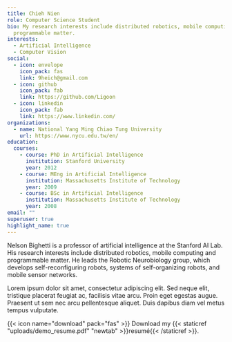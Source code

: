 ```yaml
---
title: Chieh Nien
role: Computer Science Student
bio: My research interests include distributed robotics, mobile computing and
  programmable matter.
interests:
  - Artificial Intelligence
  - Computer Vision
social:
  - icon: envelope
    icon_pack: fas
    link: 9heich@gmail.com
  - icon: github
    icon_pack: fab
    link: https://github.com/Ligoon
  - icon: linkedin
    icon_pack: fab
    link: https://www.linkedin.com/
organizations:
  - name: National Yang Ming Chiao Tung University
    url: https://www.nycu.edu.tw/en/
education:
  courses:
    - course: PhD in Artificial Intelligence
      institution: Stanford University
      year: 2012
    - course: MEng in Artificial Intelligence
      institution: Massachusetts Institute of Technology
      year: 2009
    - course: BSc in Artificial Intelligence
      institution: Massachusetts Institute of Technology
      year: 2008
email: ""
superuser: true
highlight_name: true
---
```


Nelson Bighetti is a professor of artificial intelligence at the Stanford AI Lab. His research interests include distributed robotics, mobile computing and programmable matter. He leads the Robotic Neurobiology group, which develops self-reconfiguring robots, systems of self-organizing robots, and mobile sensor networks.

Lorem ipsum dolor sit amet, consectetur adipiscing elit. Sed neque elit, tristique placerat feugiat ac, facilisis vitae arcu. Proin eget egestas augue. Praesent ut sem nec arcu pellentesque aliquet. Duis dapibus diam vel metus tempus vulputate.

{{< icon name="download" pack="fas" >}} Download my {{< staticref "uploads/demo_resume.pdf" "newtab" >}}resumé{{< /staticref >}}.
